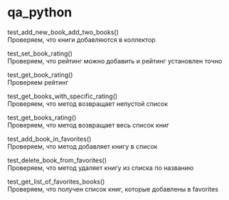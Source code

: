 # qa_python

test_add_new_book_add_two_books()  
Проверяем, что книги добавляются в коллектор  

 
test_set_book_rating()  
Проверяем, что рейтинг можно добавить и рейтинг установлен точно

test_get_book_rating()  
Проверяем рейтинг

test_get_books_with_specific_rating()  
Проверяем, что метод возвращает непустой список

test_get_books_rating()  
Проверяем, что метод возвращает весь список книг

test_add_book_in_favorites()  
Проверяем, что метод добавляет книгу в список

test_delete_book_from_favorites()  
Проверяем, что метод удаляет книгу из списка по названию

test_get_list_of_favorites_books()  
Проверяем, что получен список книг, которые добавлены в favorites